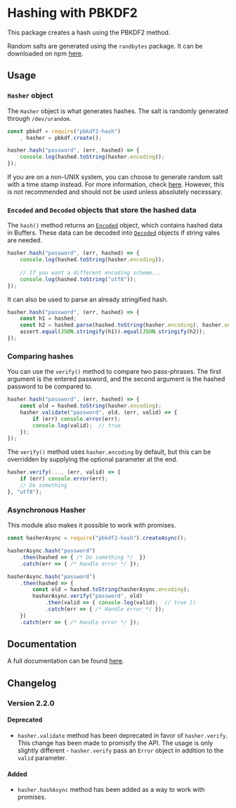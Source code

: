 # Hashing with PBKDF2
This package creates a hash using the PBKDF2 method. 

Random salts are generated using the `randbytes` package. It can be downloaded on npm [here](https://www.npmjs.com/package/randbytes).

## Usage
### `Hasher` object
The `Hasher` object is what generates hashes. The salt is randomly generated through `/dev/urandom`.

```javascript
const pbkdf = require("pbkdf2-hash")
    , hasher = pbkdf.create();

hasher.hash("password", (err, hashed) => {
    console.log(hashed.toString(hasher.encoding));
});
```

If you are on a non-UNIX system, you can choose to generate random salt with a time stamp instead. For more information, check [here](https://tylerhslee.github.io/pbkdf2-hash/Hasher.html#hash_anchor). However, this is not recommended and should not be used unless absolutely necessary.

### `Encoded` and `Decoded` objects that store the hashed data
The `hash()` method returns an [`Encoded`](https://tylerhslee.github.io/pbkdf2-hash/Encoded.html) object, which contains hashed data in Buffers. These data can be decoded into [`Decoded`](https://tylerhslee.github.io/pbkdf2-hash/Hasher.html) objects if string vales are needed.

```javascript
hasher.hash("password", (err, hashed) => {
    console.log(hashed.toString(hasher.encoding));
    
    // If you want a different encoding scheme...
    console.log(hashed.toString("utf8"));
});
```

It can also be used to parse an already stringified hash.
```javascript
hasher.hash("password", (err, hashed) => {
    const h1 = hashed;
    const h2 = hashed.parse(hashed.toString(hasher.encoding), hasher.encoding);
    assert.equal(JSON.stringify(h1)).equal(JSON.stringify(h2));
});
```

### Comparing hashes
You can use the `verify()` method to compare two pass-phrases. The first argument is the entered password, and the second argument is the hashed password to be compared to.

```javascript
hasher.hash("password", (err, hashed) => {
    const old = hashed.toString(hasher.encoding);
    hasher.validate("password", old, (err, valid) => {
        if (err) console.error(err);
        console.log(valid);  // true
    });
});
```

The `verify()` method uses `hasher.encoding` by default, but this can be overridden by supplying the optional parameter at the end.

```javascript
hasher.verify(..., (err, valid) => {
    if (err) console.error(err);
    // Do something
}, "utf8");
```

### Asynchronous Hasher
This module also makes it possible to work with promises.

```javascript
const hasherAsync = require("pbkdf2-hash").createAsync();

hasherAsync.hash("password")
    .then(hashed => { /* Do something */  })
    .catch(err => { /* Handle error */ });

hasherAsync.hash("password")
    .then(hashed => {
        const old = hashed.toString(hasherAsync.encoding);
        hasherAsync.verify("password", old)
            .then(valid => { console.log(valid);  // true })
            .catch(err => { /* Handle error */ });
    })
    .catch(err => { /* Handle error */ });
```
## Documentation
A full documentation can be found [here](https://tylerhslee.github.io/pbkdf2-hash/index.html).

## Changelog
### Version 2.2.0
#### Deprecated
  * `hasher.validate` method has been deprecated in favor of `hasher.verify`. This change has been made to promisify the API. The usage is only slightly different - `hasher.verify` pass an `Error` object in addition to the `valid` parameter.

#### Added
  * `hasher.hashAsync` method has been added as a way to work with promises.
